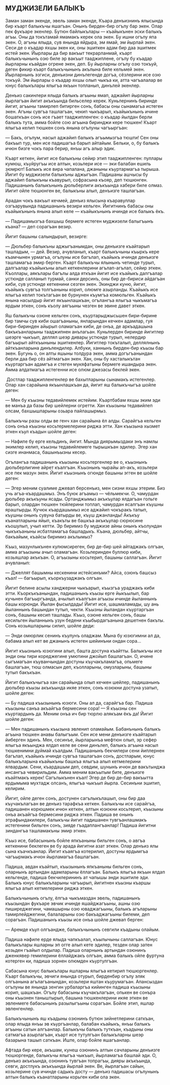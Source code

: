 ## МУДЖИЗЕЛИ БАЛЫКЪ

Заман заман экенде, эвель заман экенде, Къара денъизнинъ ялысында бир къарт балыкъчы яшагъан.
Онынъ бирден-бир огълу бар экен.
Олар пек фукъаре экенлер.
Бутюн байлыкълары — къайыкънен эски балыкъ агъы.
Оны да токътамай ямамакъ керек ола экен.
Бу ишни огълу япа экен.
О, агъны ялыда, сув янында яйдыра, эм ямай, эм йырлай экен.
Сеси де о къадар яхшы экен ки, оны эшиткен адам бир даа эшитмек истей экен.
Йырлары да бир вакъыт текрарланмай, къарт балыкъчынынъ озю биле эр вакъыт тааджиплене, огълу бу къадар йырларны къайдан огрене экен, деп.
Бу йырларны огълу озю токъуй, деген фикир къарт балыкъчынынъ акълына биле кельмей экен.
Йырларнынъ эзгиси, денъизни динълегенде догъа, сёзлерини исе озю токъуй.
Эм йырлары о къадар яхшы олып чыкъа ки, атта чагъалалар ве юнус балыкълары ялыгъа якъын топланып, динълей экенлер.

Денъиз сакинлери ялыда балыкъ агъыны ямап, аджайип йырларны йырлагъан йигит акъкъында бильселер керек.
Куньлернинъ биринде йигит, агъыны тамирлеп битирген сонъ, бабасы оны сынамагьа истеген экен.
Агъны сувгъа ташлагъан, чекип чыкъарып, къайыкънынъ ичине бошаткъан сонъ исе гъает тааджипленген: о къадар йылдан берли балыкъ тута, амма бойле сою агъына биринджи кере тюшкен!
Къарт ялыгъа келип тюшкен сонъ янына огълуны чагъыргъан:

— Бакъ, огълум, насыл аджайип балыкъ агъымызгъа тюшти!
Сен оны бакъып тур, мен исе падишагъа барып айтайым.
Бельки, о, бу балыкъ ичюн бизге чокъ пара берир, янъы агъ алыр эдик.

Къарт кеткен, йигит исе балыкъны сейир этип тааджипленген: пуллары кумюш, къуйругъы исе алтын, козьлери исе — эки балабан ешиль зюмрют!
Балыкъ исе вира чапалана, джаныны къуртармагъа тырыша.
Йигит бу муджизели балыкъны аджыгъан.
Падишаны ашчысы бу аджайип балыкъны къавурып, софрасына къояр, деп тюшюнген.
Падишанынъ балыкънынъ дюльберлиги акъкъында хабери биле олмаз.
Иигит ойле тюшюнген ве, балыкъны алып, денъизге ташлагъан.

Арадан чокъ вакъыт кечмей, денъиз ялысына къаравуллар озгъарувында падишанынъ везири кельген.
Йигитнинъ бабасы оны къайыкънынъ янына алып келе — къайыкънынъ ичинде исе балыкъ ёкъ.

— Падишамызгъа бахшыш бермеге истеген муджизели балыгъынъ къана? — деп сорагъан везир.


Йигит башыны салындырып, везирге:

— Дюльбер балыкъны аджыгъанымдан, оны денъизге къайтарып ташладым, — дей.
Везир, ачувланып, къарт балыкъчыны къыркъ кере къамчынен урмагъа, огълуны исе багълап, къайыкъ ичинде денъизге ташламагъа эмир берген.
Къарт балыкъчы ялынынъ четинде турып, далгъалар къайыкъны алып кеткенлерини агълап-агълап, сейир эткен.
Къоллары, аякълары багълы алда яткъан йигит исе къайыкъ далгъалар устюнде салланып турмай, санки дерсинъ, оны бир де-бириси айдагъан киби, сув устюнде кеткенини сезген экен.
Экинджи куню, йигит, къайыкъ сувгъа толгъаныны корип, олюмге азырланды.
Къайыкъ исе ялыгъа келип токътагъан ве бурнунен къумгъа комюльген.
Къайыкъ янына насылдыр йигит якъынлашкъан, огълангъа ялыгъа чыкъмагъа ярдым эткен, сонъ къолу аягъыны чезген ве эвине давет эткен.

Яш балыкъчы озюне кельген сонъ, къуртарыджысьшен бири-бирине бир тамчы сув киби ошагъаныны, янларындан кечкен адамлар, гуя бири-биринден айырып оламагъан киби, де онъа, де аркъадашына бакъкъанларыны тааджипнен анълагьан.
Куньлерден биринде йигитлер шеэрге чыкъып, деллял шеэр дивары устюнде турып, нелердир багъырып айткъыныны эшиткенлер.
Йигитлер токъталып, деллялнынъ айткъанларына динълендилер.
Албуки, ханнынъ бирден-бир къызы бар экен.
Бугунь о, он алты яшыны толдура экен, амма догъгъанындан берли даа бир сёз айтмагъан экен.
Хан, оны бу хасталыкътан къуртаргъан адамгъа и стеген мукяфатыны бермеге ишандыра экен.
Амма алдатмагъа истегенни исе олюм джезасы беклей экен.

 Достлар тааджипленгенлер ве бахытларыны сынамакъ истегенлер.
Олар хан сарайына якъынлашкъан да, йигит яш балыкъчыгъа шойле деген:

— Мен бу къызны тедавийлемек истейим.
Къартбабам яхшы эким эди ве манъа да базы бир шейлерни огретти.
Хан къызыны тедавийлеп олсам, бахшышларыны озьара пайлашырмыз.

Балыкъчы разы олды ве генч хан сарайына ёл алды.
Сарайгъа кельген сонъ онъа къызны косьтермелерини риджа этти.
Хан къызына хызмет эткен къул къадын шойле деген:

— Нафиле бу ерге кельдинъ, йигит.
Мында диярымыздаки энъ намлы экимлер келип, къызны тедавийлемеге тырышкъан эдилер.
Эгер хан сизге инанмаса, башынъызны кесер.

Огълангъа падишанынъ къызыны косьтергенлер ве о, къызнынъ дюльберлигине айрет къалгъан.
Къызнынъ чырайы ап-акъ, козьлери исе пек мазун экен.
Йигит къызнынъ огюнде башыны эгген ве шойле деген:

— Эгер меним суалиме джевап берсенъиз, мен сизни яхшы этерим.
Биз учь агъа-къардашмыз.
Энъ буюк агъамыз — чёльмекчи.
О, чамурдан дюльбер акъкъуны ясады.
Ортанджымыз акъкъулар ялдагъан гольге барып, олардан тюшкен тюйлерини топлап, чамурдан ясалгъан къушны яраштырды.
Кучюк къардашымыз исе аджайип чокъракъ тапып, къушны онынъ сувуна батырды ве, къуш джанланды!
Акъкъу къанатларыны яйып, къакъты ве башкъа акъкъулар сюрюсине къошулып, учып кетти.
Эр биримиз бу муджизе айны онынъ къолундан чыкъкъаныны исбатламагъа башладыкъ.
Къана, дюльбер, айтчы, бакъайым, къайсы биримиз акълымыз?

Къыз, мазунлыкънен кулюмсиреген, бир де-бир шей айтаджакъ олгъан, амма агъызыны ачып оламагъан.
Козьлеринден буллюр киби, козьяшлар акъкъан.
О, агъызыны косьтерип, башыны саллагъан.
Йигит ачувланып:

— Джеллят башымны кескенини истейсинъми?
Айса, озюнъ башсыз къал! — багъырып, къоркъузаджакъ олгъан.

Йигит белине асылы ханджерни чыкъарып, къызгъа ураджакъ киби этти.
Къоркъкъанындан, падишанынъ къызы ерге йыкъылып, бар кучьнен багъыргъанда, ачылып къалгъан агъызы ичинде йыланнынъ башы корюнди.
Йылан фысылдады!
Йигит исе, шашмаламады, шу ань йыланнынъ башындан тутып, чекти.
Къызны йыландан къуртаргъан сонъ, башыны кесип ташлады.
Къыз, озюне кельген сонъ, башы кесильген йыланнынъ узун бедени къыбырдагъанына дешетнен бакъты.
Сонъ козьяшларыны силип, шойле деди:

— Энди омюрлик сенинъ къулунъ оладжам.
Мына бу юзюгимни ал да, бабама алып кет ве джанынъ истеген шейинъни ондан сора...

Йигит къызнынъ юзюгини алып, башта достуна къайтты.
Балыкъчы исе энди оны тири кореджегине умютини джойып башлагъан.
О, ичине сыгъмагъан къуванчындан достуны къучакъламагъа, опьмеге башлагъан, тюш олмасын деп, къолларыны, омузларыны, башыны тутып бакъкъан.

Йигит балыкъчыгъа хан сарайында олып кечкен шейлер, падишанынъ дюльбер къызы акъкъында икяе эткен, сонъ юзюкни достуна узатып, шойле деген:

— Бу падиша къызынынъ юзюги.
Оны ал да, сарайгъа бар.
Падиша къызыны санъа акъайгъа бермесини сора!
— Я къызны сен къуртардынъ да.
Меним онъа ич бир тюрлю алякъам ёкъ да!
Йигит шойле деген:

— Мен падишанынъ къызына эвленип оламайым.
Бабанънынъ балыкъ агъына тюшкен анавы балыгъым.
Сен исе мени денъизге къайтарып йиберген эдинъ.
Мен, сесинъе, йырларынъа мефтюн олып, эр сефер ялыгъа якъынджа ялдап келе ве сени динълеп, балыкъ агъына насыл тюшкенимни дуймай къалдым.
Падишанынъ бекчилери сени йиплернен багълап, къайыкъ ичинде сувгъа ташлагъан сонъ, достларым, юнус балыкъларына къайыкъны башкъа ялыгъа алып кетмелерини ялвардым.
Сени, къардашым деп, севдим, шунынъ ичюн де вакътынджа инсангъа чевирильдим.
Амма меним вакъытым бите, денъизге къайтмакъ керек!
Сагълыкънен къал!
Эгер де бир де-бир вакъытта ярдымыма мухтадж олсанъ, ялыгъа чыкъып йырла.
Сесинъни эшитип, келирим.

Йигит, ойле деген сонъ, достунен сагълыкълашып, оны бир даа къучакълагъан ве денъиз тарафкъа кеткен.
Балыкъчы исе сарайгъа, падишанен корюшмек ичюн кеткен, алтын юзюкни косьтерип, къызыны онъа акъайгъа бермесини риджа эткен.
Падиша ве онынъ этрафындакилери, балыкъчы йигит падишанен тувгъанлашмакъ истегенини бильген сонъ, зияде гъадаплангъанлар!
Падиша йигитни зиндангъа ташламакъны эмир эткен.

Къыз исе, бабасынынъ бойле япкъаныны бильген сонъ, о авгъа кеткенини беклеген ве бу арада йигитни азат эткен.
Олар денъиз ялы сына къачкъанлар.
Йигит къаягъа котерилип, достуны ярдымгъа чагъырмакъ ичюн йырламагъа башлагъан.

Падиша, авдан къайтып, къызынынъ япкъаныны бильген сонъ, оларнынъ артындан адамларыны ёллагъан.
Балыкъ ялыгъа якъын ялдап кельгенде, падиша бекчилерининъ ат чапышы энди эшитиле эди.
Балыкъ юнус балыкъларыны чагъырып, йигитнен къызны къаршы ялыгъа алып кетмелерини риджа эткен.

Балыкъчынынъ огълу, ёлгъа чыкъмаздан эвель, падишанынъ къызындан фукъаре эвчик ичинде яшайджагъыны, ашны озю пиширеджегини, чамашырны озю юваджагъыны, балыкъ агъларыны тамирлейджегини, балаларыны озю бакъаджагъыны билеми, деп сорагъан.
Падишанынъ къызы исе онъа шойле джевап берген:

— Аремде къул олгъандже, балыкъчынынъ севгили къадыны олайым.

Падиша нафиле ерде ялыда чапкъалап, къылычыны саллагъан.
Юнус балыкълары яшларны эп огге алып кете эдилер, тезден олар затен козьден гъайып олдылар.
Падиша оларнынъ артындан озюнинъ дженкявер гемилерини ёллайджакъ олгъан, амма балыкъ ойле фуртуна котерген ки, падиша зорнен олюмден къуртулгъан.

Сабасына юнус балыкълары яшларны ялыгъа кетирип тюшюргенлер.
Къарт балыкъчы, эвчиги янында отурып, бирденбир огълу эляк олгъанына агълагъанындан, козьлери яштан къурумагъан.
Апансыздан огълуны ве янында зенгин урбаларгъа кийинген падиша къызыны корип, шашкъан.
Огълу бабасыны къучакълагъан, опькен ве сонъра оны къызнен таныштырып, башына тюшкенлерини икяе эткен ве эвленмеге бабасынынъ разылыгъыны сорагъан.
Бойле этип, яшлар эвленгенлер.

Балыкъчынынъ яш къадыны озюнинъ бутюн зийнетлерини саткъан, олар ялыда янъы эв къургъанлар, балабан къайыкъ, янъы балыкъ агъыны сатын алгъанлар.
Балыкъчы балыкъ туткъан, къадыны оны сатмагъа азырлагъан, къарт исе тутулгъан балыкъларны шеэр базарына ташып саткъан.
Иште, олар бойле яшагъанлар.

Афтада бир кере, акъшам, кунеш озюнинъ алтын сачларыны денъизге тюшюргенде, балыкъчы ялыгъа чыкъып, йырламагъа башлай эди.
О, денъиз акъкъында, озюнинъ тувгъан топрагъы, дияры акъкъында, севги, достлукъ акъкъында йырлай экен.
Ве, йырлагъан сайын, козьлерине сув ичинде садыкъ досту — денъиз падишасы огълунынъ алтын балыкъ къанатларыны корьген киби ола экен.
